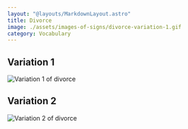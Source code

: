```yaml
---
layout: "@layouts/MarkdownLayout.astro"
title: Divorce
image: ./assets/images-of-signs/divorce-variation-1.gif
category: Vocabulary
---
```


## Variation 1

![Variation 1 of divorce](@signs/divorce-variation-1.gif)

## Variation 2

![Variation 2 of divorce](@signs/divorce-variation-2.gif)
